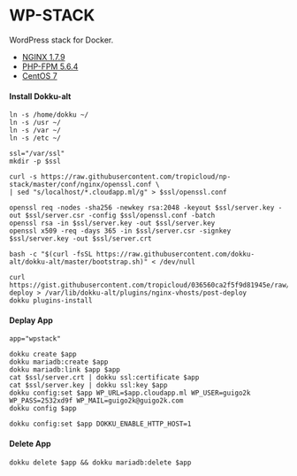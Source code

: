 WP-STACK
==============
WordPress stack for Docker.  

* [NGINX 1.7.9](http://nginx.com)
* [PHP-FPM 5.6.4](http://php.net)
* [CentOS 7](http://www.centos.org)


#### Install Dokku-alt
   
    ln -s /home/dokku ~/
    ln -s /usr ~/
    ln -s /var ~/
    ln -s /etc ~/
    
    ssl="/var/ssl"
    mkdir -p $ssl
    
    curl -s https://raw.githubusercontent.com/tropicloud/np-stack/master/conf/nginx/openssl.conf \
    | sed "s/localhost/*.cloudapp.ml/g" > $ssl/openssl.conf
    
    openssl req -nodes -sha256 -newkey rsa:2048 -keyout $ssl/server.key -out $ssl/server.csr -config $ssl/openssl.conf -batch
    openssl rsa -in $ssl/server.key -out $ssl/server.key
    openssl x509 -req -days 365 -in $ssl/server.csr -signkey $ssl/server.key -out $ssl/server.crt
    
    bash -c "$(curl -fsSL https://raw.githubusercontent.com/dokku-alt/dokku-alt/master/bootstrap.sh)" < /dev/null
    
    curl https://gist.githubusercontent.com/tropicloud/036560ca2f5f9d81945e/raw/ebcc40dc3ce82eebb354f72c06dd55a5e65907e2/post-deploy > /var/lib/dokku-alt/plugins/nginx-vhosts/post-deploy
    dokku plugins-install


#### Deplay App 

    app="wpstack"
    
    dokku create $app
    dokku mariadb:create $app 
    dokku mariadb:link $app $app
    cat $ssl/server.crt | dokku ssl:certificate $app
    cat $ssl/server.key | dokku ssl:key $app
    dokku config:set $app WP_URL=$app.cloudapp.ml WP_USER=guigo2k WP_PASS=2532xd9f WP_MAIL=guigo2k@guigo2k.com
    dokku config $app
    
    dokku config:set $app DOKKU_ENABLE_HTTP_HOST=1


#### Delete App

    dokku delete $app && dokku mariadb:delete $app


